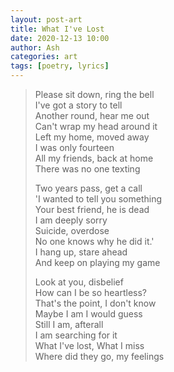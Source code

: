 ```yaml
---
layout: post-art
title: What I've Lost
date: 2020-12-13 10:00
author: Ash
categories: art
tags: [poetry, lyrics]
---
```

> Please sit down, ring the bell  
> I've got a story to tell  
> Another round, hear me out  
> Can't wrap my head around it  
> Left my home, moved away  
> I was only fourteen  
> All my friends, back at home  
> There was no one texting  
>   
> Two years pass, get a call  
> 'I wanted to tell you something  
> Your best friend, he is dead  
> I am deeply sorry  
> Suicide, overdose  
> No one knows why he did it.'  
> I hang up, stare ahead  
> And keep on playing my game  
>   
> Look at you, disbelief  
> How can I be so heartless?  
> That's the point, I don't know  
> Maybe I am I would guess  
> Still I am, afterall  
> I am searching for it  
> What I've lost, What I miss  
> Where did they go, my feelings
